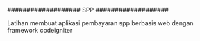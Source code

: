 ###################
SPP
###################

Latihan membuat aplikasi pembayaran spp berbasis web dengan framework codeigniter
